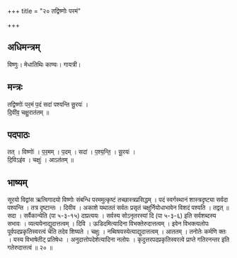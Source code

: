 +++
title = "२० तद्विष्णोः परमं"

+++
## अधिमन्त्रम्
विष्णुः। मेधातिथिः काण्वः। गायत्री।

## मन्त्रः
तद्विष्णोः॑ पर॒मं प॒दं सदा॑ पश्यन्ति सू॒रयः॑ ।  
दि॒वी॑व॒ चक्षु॒रात॑तम् ॥

## पदपाठः
तत् । विष्णोः॑ । प॒र॒मम् । प॒दम् । सदा॑ । प॒श्य॒न्ति॒ । सू॒रयः॑ ।  
दि॒विऽइ॑व । चक्षुः॑ । आऽत॑तम् ॥

## भाष्यम्
सूरयो विद्वांस ऋत्विगादयो विष्णोः संबन्धि परममुत्कृष्टं तच्छास्त्रप्रसिद्धम् । पदं स्वर्गस्थानं शास्त्रदृष्ट्या सर्वदा पश्यन्ति । तत्र दृष्टान्तः । दिवीव । अकाशे यथाततं सर्वतः प्रसृतं चक्षुर्नियोधाभावेन विशदं पश्यति । तद्वत् ॥ सदा । सर्वैकान्येति (पा ५-३-१५) दाप्रत्ययः । सर्वस्य सोऽनृतरस्यां दि (पा ५-३-६) इति सर्वशब्दस्य सभावः । व्यत्ययेनाद्युदात्तत्वम् । दिवि । ऊडिदमित्यादिना विभक्तेरुदात्तत्वम् । इवेन विभक्त्यलोपः पूर्वपदप्रकृतिस्वरत्वं चेति तदेव शिष्यते । चक्षुः । नब्विषयस्येत्याद्युदात्तत्वम् । आततम् । तनोतेः कर्मणि क्तः । यस्य विभाषेतीट् प्रतिषेधः । अनुदात्तोपदेशेत्यादिना नलोपः । कृदुत्तरपदप्रकृतिस्वरत्वे प्राप्ते गतिरनन्तर इति गतेरुदात्तत्वं ॥ २० ॥